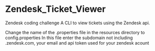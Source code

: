# Zendesk_Ticket_Viewer
Zendesk coding challenge
A CLI to view tickets using the Zendesk api.

Change the name of the .properties file in the resources directory to config.properties
In this file enter the subdomain not including .zendesk.com, your email and api token used for your zendesk acount
